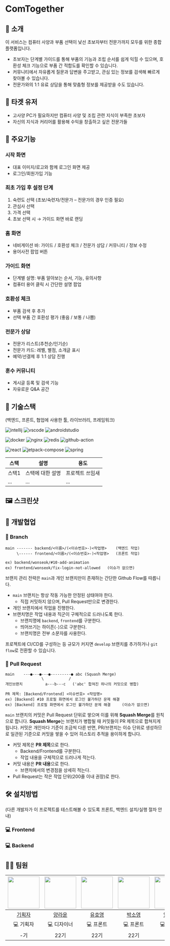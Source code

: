  # ComTogether

 ## 📖 소개
이 서비스는 컴퓨터 사양과 부품 선택이 낯선 초보자부터 전문가까지 모두를 위한 종합 플랫폼입니다.  

- 초보자는 단계별 가이드를 통해 부품의 기능과 조립 순서를 쉽게 익힐 수 있으며, 호환성 체크 기능으로 부품 간 적합도를 확인할 수 있습니다.  
- 커뮤니티에서 자유롭게 질문과 답변을 주고받고, 관심 있는 정보를 검색해 빠르게 찾아볼 수 있습니다.  
- 전문가와의 1:1 유료 상담을 통해 맞춤형 정보를 제공받을 수도 있습니다.  


## 🎯 타겟 유저
- 고사양 PC가 필요하지만 컴퓨터 사양 및 조립 관련 지식이 부족한 초보자  
- 자신의 지식과 커리어를 활용해 수익을 창출하고 싶은 전문가들  



 ## 📝 주요기능
 ### 시작 화면
- 대표 이미지/로고와 함께 로그인 화면 제공  
- 로그인/회원가입 기능  

### 최초 가입 후 설정 단계
1. 숙련도 선택 (초보/숙련자/전문가 – 전문가의 경우 인증 필요)  
2. 관심사 선택  
3. 가격 선택  
4. 초보 선택 시 → 가이드 화면 바로 랜딩  

### 홈 화면
- 네비게이션 바: 가이드 / 호환성 체크 / 전문가 상담 / 커뮤니티 / 정보 수정  
- 용어사전 팝업 버튼  

### 가이드 화면
- 단계별 설명: 부품 알아보는 순서, 기능, 유의사항  
- 컴퓨터 용어 클릭 시 간단한 설명 팝업  

### 호환성 체크
- 부품 검색 후 추가  
- 선택 부품 간 호환성 평가 (좋음 / 보통 / 나쁨)  

### 전문가 상담
- 전문가 리스트(추천순/인기순)  
- 전문가 카드: 레벨, 별점, 소개글 표시  
- 예약/선결제 후 1:1 상담 진행  

### 훈수 커뮤니티
- 게시글 등록 및 검색 기능  
- 자유로운 Q&A 공간  

 ## 🔨 기술스택 
<!-- 
(백엔드, 프론트, 협업에 사용한 툴, 라이브러리, 프레임워크)

기술스택 배지 추가하는 방법 
1. https://simpleicons.org/ 에서 기술스택명 검색
2. 기술스택의 로고, 컬러 HEX 코드를 아래와 같이 입력
  - https://img.shields.io/badge/<표시될 이름>-<컬러 HEX>?style=for-the-badge&logo=<로고명>
3. 해당 URL로 마크다운 이미지 첨부
  - ![이미지명](URL) 형식
-->

(백엔드, 프론트, 협업에 사용한 툴, 라이브러리, 프레임워크)

![intellij](https://img.shields.io/badge/intellij_idea-000000?style=for-the-badge&logo=intellijidea&logoColor=white)
![vscode](https://img.shields.io/badge/vscode-000000?style=for-the-badge&logo=vscode&logoColor=white)
![androidstudio](https://img.shields.io/badge/android_studio-3DDC84?style=for-the-badge&logo=androidstudio&logoColor=white)  

![docker](https://img.shields.io/badge/docker-2496ED?style=for-the-badge&logo=docker&logoColor=white)
![nginx](https://img.shields.io/badge/nginx-009639?style=for-the-badge&logo=nginx&logoColor=white)
![redis](https://img.shields.io/badge/redis-FF4438?style=for-the-badge&logo=redis&logoColor=white)
![github-action](https://img.shields.io/badge/github_actions-2088FF?style=for-the-badge&logo=githubactions&logoColor=white)

![react](https://img.shields.io/badge/react-61DAFB?style=for-the-badge&logo=react&logoColor=white)
![jetpack-compose](https://img.shields.io/badge/jetpack_compose-4285F4?style=for-the-badge&logo=jetpackcompose&logoColor=white)
![spring](https://img.shields.io/badge/spring-6DB33F?style=for-the-badge&logo=spring&logoColor=white)

| 스택 | 설명 | 용도 |
|-----|-----|-----|
| 스택1 | 스택에 대한 설명 | 프로젝트 쓰임새 |
| ... | ... | ... |

 ## 🖼️ 스크린샷

 ## 🤝 개발협업
 ### 🌲 Branch 
```
main ------- backend/<이름>/(<이슈번호>-)<작업명>    (백엔드 작업)
     \------ frontend/<이름>/(<이슈번호>-)<작업명>   (프론트 작업)

ex) backend/wonseok/#10-add-animation
ex) frontend/wonseok/fix-login-not-allowed   (이슈가 없으면)
```
브랜치 관리 전략은 `main`과 개인 브랜치만이 존재하는 간단한 Github Flow를 따릅니다.
- `main` 브랜치는 항상 작동 가능한 안정된 상태여야 한다.
  - 직접 커밋하지 않으며, Pull Request만으로 변경한다.
- 개인 브랜치에서 작업을 진행한다.
- 브랜치명은 작업 내용과 직군이 구체적으로 드러나도록 한다.
  - 브랜치명에 `backend`, `frontend`를 구분한다.
  - 띄어쓰기는 하이픈(`-`)으로 구분한다.
  - 브랜치명은 전부 소문자를 사용한다.

프로젝트에 CI/CD를 구성하는 등 규모가 커지면 `develop` 브랜치를 추가하거나 `git flow`로 전환할 수 있습니다. 

 ### 🍪 Pull Request
```
main    ---●---●---●---------● abc (Squash Merge)
                \           /
개인브랜치          a---b---c   ('abc' 합쳐진 하나의 커밋으로 병합)

PR 제목: [Backend/Frontend] <이슈번호> <작업명>
ex) [Backend] #10 프로필 화면에서 로그인 불가하던 문제 해결
ex) [Backend] 프로필 화면에서 로그인 불가하던 문제 해결     (이슈가 없으면)
```
`main` 브랜치의 커밋은 Pull Request 단위로 쌓으며 이를 위해 **Squash Merge**를 원칙으로 합니다. **Squash Merge**는 브랜치가 병합될 때 커밋들이 PR 제목으로 합쳐지게 됩니다. 커밋은 개인마다 기준이 조금씩 다른 반면, PR/브랜치는 이슈 단위로 생성하므로 일관된 기준으로 커밋을 쌓을 수 있어 히스토리 추적을 용이하게 합니다.
- 커밋 제목은 **PR 제목**으로 한다.
    - Backend/Frontend를 구분한다.
    - 작업 내용을 구체적으로 드러나게 적는다.
- 커밋 내용은 **PR 내용**으로 한다.
    - 브랜치에서의 변경점을 상세히 적는다.
- Pull Request는 작은 작업 단위(200줄 이내 권장)로 한다.

 ## 🛠 설치방법
(다른 개발자가 이 프로젝트를 테스트해볼 수 있도록 프론트, 백엔드 설치/실행 절차 안내)

### 💻 Frontend

### 💻 Backend

 ## 🧑‍💻 팀원
| <img width="100" src="https://github.com/cotidie.png"> | <img width="100" src="https://github.com/github.png"> | <img width="100" src="https://github.com/yuhoyeong.png"> | <img width="100" src="https://github.com/sysy04.png"> | <img width="100" src="https://github.com/ddoed.png"> | <img width="100" src="https://github.com/oxomi.png"> | 
|:----------------------:|:----------------------:|:----------------------:|:----------------------:|:----------------------:|:----------------------:|
| [기획자](https://github.com/cotidie) | [양라윤](https://github.com/cotidie) | [유호영](https://github.com/yuhoyeong) | [박소영](https://github.com/sysy04) | [임나빈](https://github.com/ddoed) | [옥소미](https://github.com/oxomi) |
| 💻 기획자 | 💻 디자이너 | 💻 프론트 | 💻 프론트 | 💻 백엔드 | 💻 백엔드 |
| -기 | 22기 | 22기 | 22기 | 22기 | 22기 |

 
